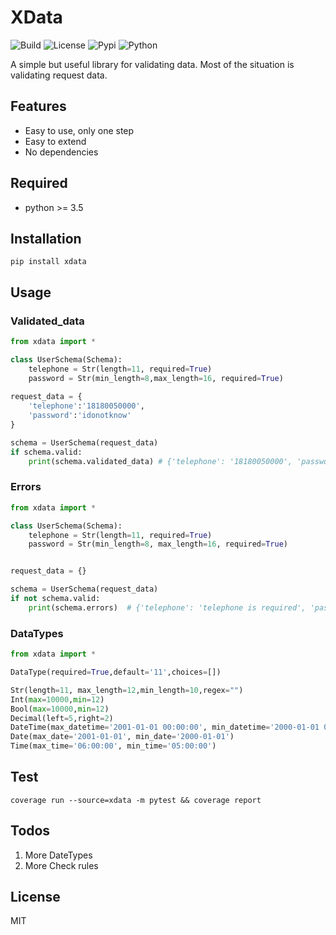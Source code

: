 # XData

![[Build](https://travis-ci.org/gaojiuli/xdata)](https://travis-ci.org/gaojiuli/xdata.svg?branch=master)
![[License](https://pypi.python.org/pypi/xdata/)](https://img.shields.io/pypi/l/xdata.svg)
![[Pypi](https://pypi.python.org/pypi/xdata/)](https://img.shields.io/pypi/v/xdata.svg)
![[Python](https://pypi.python.org/pypi/xdata/)](https://img.shields.io/pypi/pyversions/xdata.svg)

A simple but useful library for validating data.
Most of the situation is validating request data.

## Features

- Easy to use, only one step
- Easy to extend
- No dependencies

## Required

- python >= 3.5

## Installation

`pip install xdata`

## Usage

### Validated_data

```python
from xdata import *

class UserSchema(Schema):
    telephone = Str(length=11, required=True)
    password = Str(min_length=8,max_length=16, required=True)
    
request_data = {
    'telephone':'18180050000',
    'password':'idonotknow'
}

schema = UserSchema(request_data)
if schema.valid:
    print(schema.validated_data) # {'telephone': '18180050000', 'password': 'idonotknow'}

```

### Errors

```python
from xdata import *

class UserSchema(Schema):
    telephone = Str(length=11, required=True)
    password = Str(min_length=8, max_length=16, required=True)


request_data = {}

schema = UserSchema(request_data)
if not schema.valid:
    print(schema.errors)  # {'telephone': 'telephone is required', 'password': 'password is required'}
```

### DataTypes

```python
from xdata import *

DataType(required=True,default='11',choices=[])

Str(length=11, max_length=12,min_length=10,regex="")
Int(max=10000,min=12)
Bool(max=10000,min=12)
Decimal(left=5,right=2)
DateTime(max_datetime='2001-01-01 00:00:00', min_datetime='2000-01-01 00:00:00')
Date(max_date='2001-01-01', min_date='2000-01-01')
Time(max_time='06:00:00', min_time='05:00:00')

```

## Test

`coverage run --source=xdata -m pytest && coverage report`


## Todos

1. More DateTypes
2. More Check rules

## License

MIT